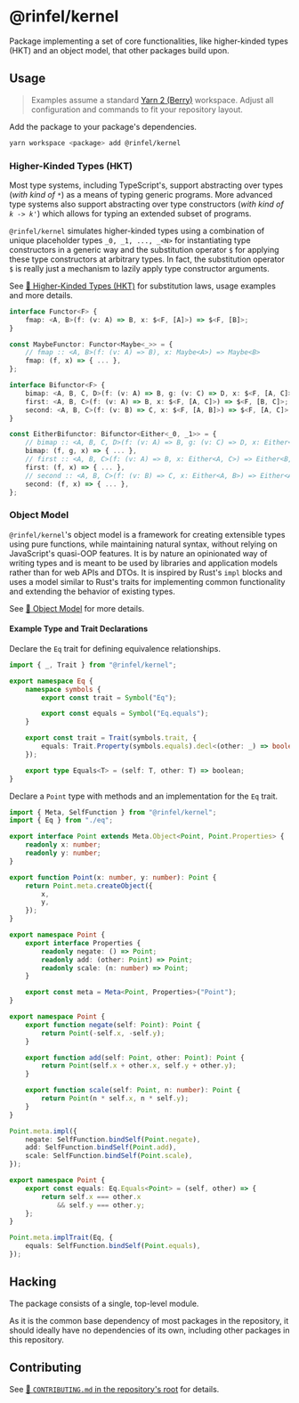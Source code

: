# @rinfel/kernel

Package implementing a set of core functionalities, like higher-kinded types (HKT) and an object model, that other packages build upon.

## Usage

> Examples assume a standard [Yarn 2 (Berry)](https://yarnpkg.com) workspace. Adjust all configuration and commands to fit your repository layout.

Add the package to your package's dependencies.

```sh
yarn workspace <package> add @rinfel/kernel
```

### Higher-Kinded Types (HKT)

Most type systems, including TypeScript's, support abstracting over types (*with kind of `*`*) as a means of typing generic programs. More advanced type systems also support abstracting over type constructors (*with kind of `k -> k'`*) which allows for typing an extended subset of programs.

`@rinfel/kernel` simulates higher-kinded types using a combination of unique placeholder types `_0, _1, ..., _<N>` for instantiating type constructors in a generic way and the substitution operator `$` for applying these type constructors at arbitrary types. In fact, the substitution operator `$` is really just a mechanism to lazily apply type constructor arguments.

See [📄 Higher-Kinded Types (HKT)](docs/hkt.md) for substitution laws, usage examples and more details.

```ts
interface Functor<F> {
    fmap: <A, B>(f: (v: A) => B, x: $<F, [A]>) => $<F, [B]>;
}

const MaybeFunctor: Functor<Maybe<_>> = {
    // fmap :: <A, B>(f: (v: A) => B), x: Maybe<A>) => Maybe<B>
    fmap: (f, x) => { ... },
};
```

```ts
interface Bifunctor<F> {
    bimap: <A, B, C, D>(f: (v: A) => B, g: (v: C) => D, x: $<F, [A, C]>) => $<F, [B, D]>;
    first: <A, B, C>(f: (v: A) => B, x: $<F, [A, C]>) => $<F, [B, C]>;
    second: <A, B, C>(f: (v: B) => C, x: $<F, [A, B]>) => $<F, [A, C]>;
}

const EitherBifunctor: Bifunctor<Either<_0, _1>> = {
    // bimap :: <A, B, C, D>(f: (v: A) => B, g: (v: C) => D, x: Either<A, C>) => Either<B, D>
    bimap: (f, g, x) => { ... },
    // first :: <A, B, C>(f: (v: A) => B, x: Either<A, C>) => Either<B, C>
    first: (f, x) => { ... },
    // second :: <A, B, C>(f: (v: B) => C, x: Either<A, B>) => Either<A, C>
    second: (f, x) => { ... },
};
```

### Object Model

`@rinfel/kernel`'s object model is a framework for creating extensible types using pure functions, while maintaining natural syntax, without relying on JavaScript's quasi-OOP features. It is by nature an opinionated way of writing types and is meant to be used by libraries and application models rather than for web APIs and DTOs. It is inspired by Rust's `impl` blocks and uses a model similar to Rust's traits for implementing common functionality and extending the behavior of existing types.

See [📄 Object Model](docs/object_model.md) for more details.

#### Example Type and Trait Declarations

Declare the `Eq` trait for defining equivalence relationships.

```ts
import { _, Trait } from "@rinfel/kernel";

export namespace Eq {
    namespace symbols {
        export const trait = Symbol("Eq");

        export const equals = Symbol("Eq.equals");
    }

    export const trait = Trait(symbols.trait, {
        equals: Trait.Property(symbols.equals).decl<(other: _) => boolean>(),
    });

    export type Equals<T> = (self: T, other: T) => boolean;
}
```

Declare a `Point` type with methods and an implementation for the `Eq` trait.

```ts
import { Meta, SelfFunction } from "@rinfel/kernel";
import { Eq } from "./eq";

export interface Point extends Meta.Object<Point, Point.Properties> {
    readonly x: number;
    readonly y: number;
}

export function Point(x: number, y: number): Point {
    return Point.meta.createObject({
        x,
        y,
    });
}

export namespace Point {
    export interface Properties {
        readonly negate: () => Point;
        readonly add: (other: Point) => Point;
        readonly scale: (n: number) => Point;
    }

    export const meta = Meta<Point, Properties>("Point");
}

export namespace Point {
    export function negate(self: Point): Point {
        return Point(-self.x, -self.y);
    }

    export function add(self: Point, other: Point): Point {
        return Point(self.x + other.x, self.y + other.y);
    }

    export function scale(self: Point, n: number): Point {
        return Point(n * self.x, n * self.y);
    }
}

Point.meta.impl({
    negate: SelfFunction.bindSelf(Point.negate),
    add: SelfFunction.bindSelf(Point.add),
    scale: SelfFunction.bindSelf(Point.scale),
});

export namespace Point {
    export const equals: Eq.Equals<Point> = (self, other) => {
        return self.x === other.x
            && self.y === other.y;
    };
}

Point.meta.implTrait(Eq, {
    equals: SelfFunction.bindSelf(Point.equals),
});
```

## Hacking

The package consists of a single, top-level module.

As it is the common base dependency of most packages in the repository, it should ideally have no dependencies of its own, including other packages in this repository.

## Contributing

See [📄 `CONTRIBUTING.md` in the repository's root](/CONTRIBUTING.md) for details.
